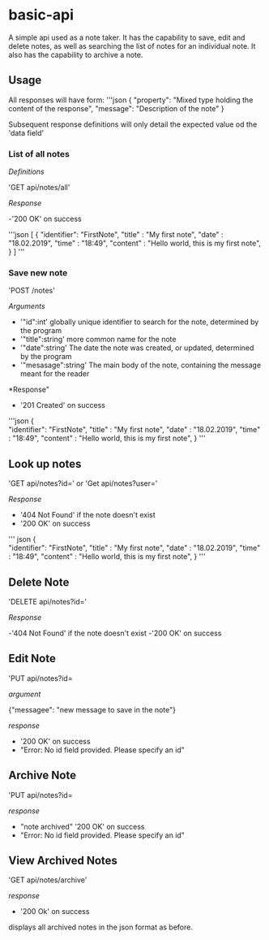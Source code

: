 # basic-api
A simple api used as a note taker. It has the capability to save, edit and delete notes, as well as searching the list of notes for an individual note. It also has the capability to archive a note.

## Usage

All responses will have form:
'''json
{
	"property": "Mixed type holding the content of the response",
	"message": "Description of the note"
}

Subsequent response definitions will only detail the expected value od the 'data field'

### List of all notes

*Definitions*

'GET api/notes/all'

*Response*

-'200 OK' on success

'''json
[
	{
		"identifier": "FirstNote",
		"title" : "My first note",
		"date" : "18.02.2019",
		"time" : "18:49",
		"content" : "Hello world, this is my first note",
	}
]
'''

### Save new note

'POST /notes'

*Arguments*

- '"id":int' globally unique identifier to search for the note, determined by the program
- '"title":string' more common name for the note
- '"date":string' The date the note was created, or updated, determined by the program
- '"mesasage":string' The main body of the note, containing the message meant for the reader

*Response"

- '201 Created' on success

'''json
{		
	"identifier": "FirstNote",
	"title" : "My first note",
	"date" : "18.02.2019",
	"time" : "18:49",
	"content" : "Hello world, this is my first note",
}
'''

## Look up notes

'GET api/notes?id=<id number>'
 or 'Get api/notes?user=<user name>'

*Response*

- '404 Not Found' if the note doesn't exist
- '200 OK' on success

''' json
{		
	"identifier": "FirstNote",
	"title" : "My first note",
	"date" : "18.02.2019",
	"time" : "18:49",
	"content" : "Hello world, this is my first note",
}
'''

## Delete Note

'DELETE api/notes?id=<id number>'

*Response*

-'404 Not Found' if the note doesn't exist
-'200 OK' on success

## Edit Note

'PUT api/notes?id=<id number>
 
 *argument*
 
 {"messagee": "new message to save in the note"}
 
 *response* 
 
 - '200 OK' on success
 - "Error: No id field provided. Please specify an id"
 
 ## Archive Note
 
 'PUT api/notes?id=<id number>
  
 *response* 
 
 - "note archived" '200 OK' on success
 - "Error: No id field provided. Please specify an id"
 
 ## View Archived Notes 
 
 'GET api/notes/archive'
 
 *response* 
 
 - '200 Ok' on success
 
 displays all archived notes in the json format as before.
